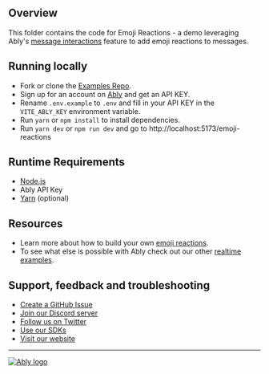 ## Overview

This folder contains the code for Emoji Reactions - a demo leveraging Ably's [message interactions](https://ably.com/docs/realtime/messages#message-interactions) feature to add emoji reactions to messages.

## Running locally

- Fork or clone the [Examples Repo](https://github.com/ably/atomic-examples).
- Sign up for an account on [Ably](https://ably.com?utm_source=ably-labs&utm_medium=github&utm_campaign=emoji-reactions) and get an API KEY.
- Rename `.env.example` to `.env` and fill in your API KEY in the `VITE_ABLY_KEY` environment variable.
- Run `yarn` or `npm install` to install dependencies.
- Run `yarn dev` or `npm run dev` and go to http://localhost:5173/emoji-reactions

## Runtime Requirements

- [Node.js](https://nodejs.org/en/)
- Ably API Key
- [Yarn](https://yarnpkg.com/) (optional)

## Resources

- Learn more about how to build your own [emoji reactions](https://ably.com/examples/emoji-reactions?utm_source=ably-labs&utm_medium=github&utm_campaign=emoji-reactions).
- To see what else is possible with Ably check out our other [realtime examples](https://ably.com/examples?utm_source=ably-labs&utm_medium=github&utm_campaign=emoji-reactions).

## Support, feedback and troubleshooting

- [Create a GitHub Issue](https://github.com/ably-labs/atomic-examples/issues)
- [Join our Discord server](https://discord.gg/q89gDHZcBK)
- [Follow us on Twitter](https://twitter.com/ablyrealtime)
- [Use our SDKs](https://github.com/ably/)
- [Visit our website](https://ably.com?utm_source=ably-labs&utm_medium=github&utm_campaign=emoji-reactions)

---

[![Ably logo](https://static.ably.dev/badge-black.svg?serverless-websockets-quest)](https://ably.com?utm_source=ably-labs&utm_medium=github&utm_campaign=emoji-reactions)
